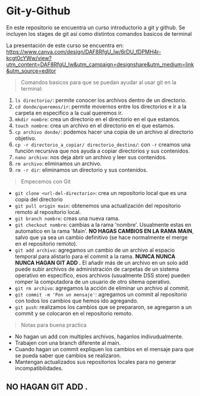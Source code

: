 # Git-y-Github
En este repositorio se encuentra un curso introductorio a git y github. Se incluyen los stages de git así como distintos comandos basicos de terminal 

La presentación de este curso se encuentra en: https://www.canva.com/design/DAF8RfgU_Iw/6rDU_fDPMH4r-kcgt0cYWw/view?utm_content=DAF8RfgU_Iw&utm_campaign=designshare&utm_medium=link&utm_source=editor

>Comandos basicos para que se puedan ayudar al usar git en la terminal:
1. `ls directorio/`: permite conocer los archivos dentro de un directorio.
2. `cd donde/queremos/ir`: permite movernos entre los directorios e ir a la carpeta en especifico a la cual queremos ir.
3. `mkdir nombre`: crea un directorio en el directorio en el que estamos.
4. `touch nombre`: crea un archivo en el directorio en el que estamos. 
5. `cp archivo donde/`: podemos hacer una copia de un archivo al directorio objetivo.
6. `cp -r directorio_a_copiar/ directorio_destino/`: con `-r` creamos una función recursiva que nos ayuda a copiar directorios y sus contenidos.
7. `nano archivo`: nos deja abrir un archivo y leer sus contenidos.
8. `rm archivo`: eliminamos un archivo.
9. `rm -r dir`: eliminamos un directorio y sus contenidos.
> Empecemos con Git
* `git clone <url-del-directorio>`: crea un repositorio local que es una copia del directorio 
* `git pull origin main`: obtenemos una actualización del repositorio remoto al repositorio local.
* `git branch nombre`: creas una nueva rama.
* `git checkout nombre`: cambias a la rama 'nombre'. Usualmente estas en automatico en la rama 'Main'. **NO HAGAS CAMBIOS EN LA RAMA MAIN**, salvo que ya sea un cambio definitivo (se hace normalmente el merge en el repositorio remoto).
* `git add archivo`: agregamos un cambio de un archivo al espacio temporal para alistarlo para el commit a la rama. **NUNCA NUNCA NUNCA HAGAN GIT ADD .** El añadir más de un archivo en un solo add puede subir archivos de administración de carpetas de un sistema operativo en especifico, esos archivos (usualmente DSS store) pueden romper la computadora de un usuario de otro sitema operativo.
* `git rm archivo`: agregamos la acción de eliminar un archivo al commit.
* `git commit -m 'Pon un mensaje'`: agregamos un commit al repositorio con todos los cambios que hemos ido agregando.
* `git push`: realizamos los cambios que se prepararon, se agregaron a un commit y se colocaron en el repositorio remoto.

> Notas para buena practica
* No hagan un add con multiples archivos, haganlos indivudualmente.
* Trabajen con una branch diferente al main.
* Cuando hagan un commit expliquen los cambios en el mensaje para que se pueda saber que cambios se realizaron.
* Mantengan actualizados sus repositorios locales para no generar incompatibilidades.

## NO HAGAN GIT ADD .
